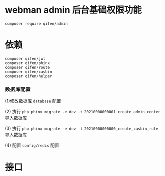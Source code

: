 # webman admin 后台基础权限功能
``` 
composer require qifen/admin
```
# 依赖
```
composer qifen/jwt
composer qifen/phinx
composer qifen/route
composer qifen/casbin
composer qifen/helper
```
### 数据库配置

 (1)修改数据库 `database` 配置

 (2) 执行 `php phinx migrate -e dev -t 20210000000001_create_admin_center` 导入数据库

 (3) 执行 `php phinx migrate -e dev -t 20210000000000_create_casbin_rule` 导入数据库

 (4) 配置 `config/redis` 配置

# 接口

```php

```